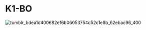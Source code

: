 # K1-BO
![tumblr_bdea1d400682ef6b06053754d52c1e8b_62ebac96_400](https://github.com/user-attachments/assets/8001f6b8-b825-4b09-823a-ab3c0e40a017)
